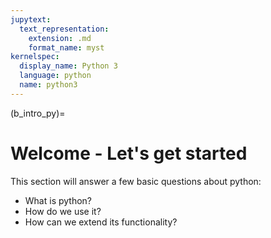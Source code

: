 ```yaml
---
jupytext:
  text_representation:
    extension: .md
    format_name: myst
kernelspec:
  display_name: Python 3
  language: python
  name: python3
---
```


(b_intro_py)=

# Welcome - Let's get started

This section will answer a few basic questions about python:
- What is python?
- How do we use it?
- How can we extend its functionality?
